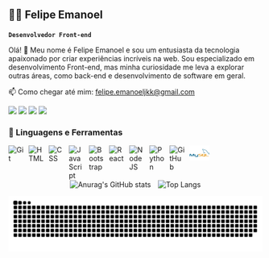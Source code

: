 ## 🧛‍♂️ Felipe Emanoel

**`Desenvolvedor Front-end`**

Olá! 👋 Meu nome é Felipe Emanoel e sou um entusiasta da tecnologia apaixonado por criar experiências incríveis na web. Sou especializado em desenvolvimento Front-end, mas minha curiosidade me leva a explorar outras áreas, como back-end e desenvolvimento de software em geral.

📫 Como chegar até mim: felipe.emanoeljkk@gmail.com

<a href="mailto:felipe.emanoeljkk@gmail.com"><img src="https://img.shields.io/badge/Gmail-D14836?style=for-the-badge&logo=gmail&logoColor=white" target="_blank"></a>
<a href="https://t.me/Moisesjunior45"><img src="https://img.shields.io/badge/Telegram-2CA5E0?style=for-the-badge&logo=telegram&logoColor=white" target="_blank"></a>
<a href="https://www.instagram.com/felipeemanuel4/"><img src="https://img.shields.io/badge/Instagram-E4405F?style=for-the-badge&logo=instagram&logoColor=white" target="_blank"></a>
<a href="www.linkedin.com/in/felipe-emanoel-b7a761270"><img src="https://img.shields.io/badge/LinkedIn-0077B5?style=for-the-badge&logo=linkedin&logoColor=white" target="_blank"></a> 

   </p>

   ### 🧰 Linguagens e Ferramentas

<img align="left" alt="Git" width="30px" style="padding-right:10px;" src="https://cdn.jsdelivr.net/gh/devicons/devicon/icons/git/git-original.svg" />
<img align="left" alt="HTML" width="30px" style="padding-right:10px;" src="https://cdn.jsdelivr.net/gh/devicons/devicon/icons/html5/html5-plain.svg" />
<img align="left" alt="CSS" width="30px" style="padding-right:10px;" src="https://cdn.jsdelivr.net/gh/devicons/devicon/icons/css3/css3-plain.svg" />
<img align="left" alt="JavaScript" width="30px" style="padding-right:10px;" src="https://cdn.jsdelivr.net/gh/devicons/devicon/icons/javascript/javascript-plain.svg" />
<img align="left" alt="Bootstrap" width="30px" style="padding-right:10px" src="https://cdn.jsdelivr.net/gh/devicons/devicon@latest/icons/bootstrap/bootstrap-original.svg" />
<img align="left" alt="React" width="30px" style="padding-right:10px;" src="https://cdn.jsdelivr.net/gh/devicons/devicon/icons/react/react-original.svg" />
<img align="left" alt="NodeJS" width="30px" style="padding-right:10px;" src="https://cdn.jsdelivr.net/gh/devicons/devicon/icons/nodejs/nodejs-original.svg" />
<img align="left" alt="Python" width="30px" style="padding-right:10px;" src="https://cdn.jsdelivr.net/gh/devicons/devicon/icons/python/python-plain.svg" />
<img align="left" alt="GitHub" width="30px" style="padding-right:10px;" src="https://cdn.jsdelivr.net/gh/devicons/devicon@latest/icons/github/github-original.svg" />
<img align="center" alt="mysql" height="30" width="40" src="https://raw.githubusercontent.com/devicons/devicon/master/icons/mysql/mysql-original-wordmark.svg">
<br />

#

<p align="center">
  <img src="https://github-readme-stats.vercel.app/api?username=PhYllipepdm&show_icons=true&theme=dracula" alt="Anurag's GitHub stats" height="180px" style="margin-right: 10px;">
  <img src="https://github-readme-stats.vercel.app/api/top-langs/?username=PhYllipepdm&layout=compact&theme=dracula" alt="Top Langs" height="180px">
</p>

 ![Snake animation](https://github.com/PhYllipepdm/PhYllipepdm/blob/output/github-contribution-grid-snake.svg)


